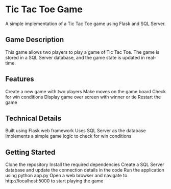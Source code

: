 # Tic Tac Toe Game
A simple implementation of a Tic Tac Toe game using Flask and SQL Server.

## Game Description
This game allows two players to play a game of Tic Tac Toe. The game is stored in a SQL Server database, and the game state is updated in real-time.

## Features
Create a new game with two players
Make moves on the game board
Check for win conditions
Display game over screen with winner or tie
Restart the game

## Technical Details
Built using Flask web framework
Uses SQL Server as the database
Implements a simple game logic to check for win conditions

## Getting Started
Clone the repository
Install the required dependencies
Create a SQL Server database and update the connection details in the code
Run the application using python app.py
Open a web browser and navigate to http://localhost:5000 to start playing the game
